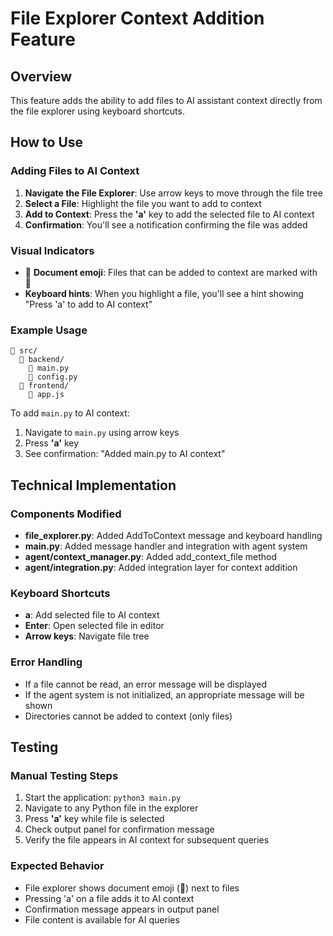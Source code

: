 # File Explorer Context Addition Feature

## Overview
This feature adds the ability to add files to AI assistant context directly from the file explorer using keyboard shortcuts.

## How to Use

### Adding Files to AI Context
1. **Navigate the File Explorer**: Use arrow keys to move through the file tree
2. **Select a File**: Highlight the file you want to add to context
3. **Add to Context**: Press the **'a'** key to add the selected file to AI context
4. **Confirmation**: You'll see a notification confirming the file was added

### Visual Indicators
- 📄 **Document emoji**: Files that can be added to context are marked with 📄
- **Keyboard hints**: When you highlight a file, you'll see a hint showing "Press 'a' to add to AI context"

### Example Usage
```
📁 src/
  📁 backend/
    📄 main.py
    📄 config.py
  📁 frontend/
    📄 app.js
```

To add `main.py` to AI context:
1. Navigate to `main.py` using arrow keys
2. Press **'a'** key
3. See confirmation: "Added main.py to AI context"

## Technical Implementation

### Components Modified
- **file_explorer.py**: Added AddToContext message and keyboard handling
- **main.py**: Added message handler and integration with agent system
- **agent/context_manager.py**: Added add_context_file method
- **agent/integration.py**: Added integration layer for context addition

### Keyboard Shortcuts
- **a**: Add selected file to AI context
- **Enter**: Open selected file in editor
- **Arrow keys**: Navigate file tree

### Error Handling
- If a file cannot be read, an error message will be displayed
- If the agent system is not initialized, an appropriate message will be shown
- Directories cannot be added to context (only files)

## Testing

### Manual Testing Steps
1. Start the application: `python3 main.py`
2. Navigate to any Python file in the explorer
3. Press **'a'** key while file is selected
4. Check output panel for confirmation message
5. Verify the file appears in AI context for subsequent queries

### Expected Behavior
- File explorer shows document emoji (📄) next to files
- Pressing 'a' on a file adds it to AI context
- Confirmation message appears in output panel
- File content is available for AI queries